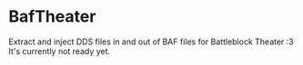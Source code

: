 # BafTheater
Extract and inject DDS files in and out of BAF files for Battleblock Theater :3
It's currently not ready yet.